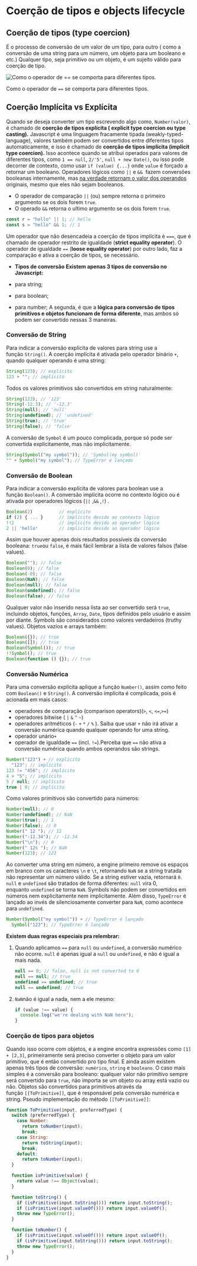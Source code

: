 # Coerção de tipos e objects lifecycle

## Coerção de tipos (type coercion)

É o processo de conversão de um valor de um tipo, para outro ( como a conversão de uma string para um número, um objeto para um booleano e etc.) Qualquer tipo, seja primitivo ou um objeto, é um sujeito válido para coerção de tipo.

![Como o operador de `==` se comporta para diferentes tipos.](https://i.stack.imgur.com/35MpY.png)

Como o operador de `==` se comporta para diferentes tipos.

## Coerção Implícita vs Explícita

Quando se deseja converter um tipo escrevendo algo como, `Number(valor)`, é chamado de **coerção de tipos explícita ( explicit type coercion ou type casting).**
Javascript é uma linguagem fracamente tipada (weakly-typed-language), valores também podem ser convertidos entre diferentes tipos automaticamente, e isso é chamado de **coerção de tipos implícita (implicit type coercion).** Isso acontece quando se atribui operados para valores de diferentes tipos, como `1 == null`, `2/'5'`, `null + new Date()`, ou isso pode decorrer de contexto, como usar `if (value) {...}` onde `value` é forçado a retornar um booleano.
Operadores lógicos como `||` e `&&`  fazem conversões booleanas internamente, mas [na verdade retornam o valor dos operandos](https://developer.mozilla.org/en-US/docs/Web/JavaScript/Guide/Expressions_and_Operators#Logical_operators) originais, mesmo que eles não sejam booleanos.

- O operador de comparação `||` (ou) sempre retorna o primeiro argumento se os dois forem `true`.
- O operado `&&` retorna o ultimo argumento se os dois forem `true`.

```jsx
const r = "hello" || 1; // hello
const s = "hello" && 1; // 1
```

Um operador que não desencadeia a coerção de tipos implícita é `===`, que é chamado de operador restrito de igualdade (**strict equality operator**). O operador de igualdade `==` (**loose equality operator**) por outro lado, faz a comparação e ativa a coerção de tipos, se necessário.

- **Tipos de conversão**
  **Existem apenas 3 tipos de conversão no Javascript:**

- para string;
- para boolean;
- para number;
  A segunda, é que a **lógica para conversão de tipos primitivos e objetos funcionam de forma diferente**, mas ambos só podem ser convertido nessas 3 maneiras.

### Conversão de String

Para indicar a conversão explícita de valores para string use a função `String()`. A coerção implícita é ativada pelo operador binário `+`, quando qualquer operando é uma string:

```jsx
String(123); // explícito
123 + ""; // implícito
```

Todos os valores primitivos são convertidos em string naturalmente:

```jsx
String(123); // '123'
String(-12.3); // '-12.3'
String(null); // 'null'
String(undefined); // 'undefined'
String(true); // 'true'
String(false); // 'false'
```

A conversão de `Symbol` é um pouco complicada, porque só pode ser convertida explicitamente, mas não implicitamente.

```jsx
String(Symbol("my symbol")); // 'Symbol(my symbol)'
"" + Symbol("my symbol"); // TypeError é lançado
```

### Conversão de Boolean

Para indicar a conversão explícita de valores para boolean use a função `Boolean()`. A conversão implícita ocorre no contexto lógico ou é ativada por operadores lógicos (`||` ,`&&` ,`!`) .

```jsx
Boolean(2)          // explícito
if (2) { ... }      // implícito devido ao contexto lógico
!!2                 // implícito devido ao operador lógico
2 || 'hello'        // implícito devido ao operador lógico
```

Assim que houver apenas dois resultados possíveis da conversão booleana: `true`ou `false`, é mais fácil lembrar a lista de valores falsos (false values).

```jsx
Boolean(""); // false
Boolean(0); // false
Boolean(-0); // false
Boolean(NaN); // false
Boolean(null); // false
Boolean(undefined); // false
Boolean(false); // false
```

Qualquer valor não inserido nessa lista ao ser convertido será `true`, incluindo objetos, funções, `Array`, `Date`, tipos definidos pelo usuário e assim por diante. Symbols são considerados como valores verdadeiros (truthy values). Objetos vazios e arrays também:

```jsx
Boolean({}); // true
Boolean([]); // true
Boolean(Symbol()); // true
!!Symbol(); // true
Boolean(function () {}); // true
```

### Conversão Numérica

Para uma conversão explícita aplique a função `Number()`, assim como feito com `Boolean()` e `String()`.
A conversão implícita é complicada, pois é acionada em mais casos:

- operadores de comparação (comparison operators)(`>`, `<`, `<=`,`>=`)
- operadores bitwise ( `|` `&` `^` `~`)
- operadores aritméticos (`-` `+` `*` `/` `%` ). Saiba que usar `+` não irá ativar a conversão numérica quando qualquer operando for uma string.
- operador unário`+`
- operador de igualdade `==` (incl. `!=`).Perceba que `==` não ativa a conversão numérica quando ambos operandos são strings.

```jsx
Number("123") + // explícito
  "123"; // implícito
123 != "456"; // implícito
4 > "5"; // implícito
5 / null; // implícito
true | 0; // implícito
```

Como valores primitivos são convertido para números:

```jsx
Number(null); // 0
Number(undefined); // NaN
Number(true); // 1
Number(false); // 0
Number(" 12 "); // 12
Number("-12.34"); // -12.34
Number("\n"); // 0
Number(" 12s "); // NaN
Number(123); // 123
```

Ao converter uma string em número, a engine primeiro remove os espaços em branco com os caracteres `\n` e `\t`, retornando `NaN` se a string tratada não representar um número válido. Se a string estiver vazia, retornará `0`.
`null` e `undefined` são tratados de forma diferentes: `null` vira 0, enquanto `undefined` se torna `NaN`.
Symbols não podem ser convertidos em números nem explicitamente nem implicitamente. Além disso, `TypeError` é lançado ao invés de silenciosamente converter para `NaN`, como acontece para `undefined`.

```jsx
Number(Symbol("my symbol")) + // TypeError é lançado
  Symbol("123"); // TypeError é lançado
```

</details>

**Existem duas regras especiais pra relembrar:**

1. Quando aplicamos `==` para `null` ou `undefined`, a conversão numérico não ocorre. `null` é apenas igual a `null` ou `undefined`, e não é igual a mais nada.

   ```jsx
   null == 0; // false, null is not converted to 0
   null == null; // true
   undefined == undefined; // true
   null == undefined; // true
   ```

2. `NaN`não é igual a nada, nem a ele mesmo:

   ```jsx
   if (value !== value) {
     console.log("we're dealing with NaN here");
   }
   ```

### Coerção de tipos para objetos

Quando isso ocorre com objetos, e a engine encontra expressões como `[1] + [2,3]`, primeiramente será preciso converter o objeto para um valor primitivo, que é então convertido pro tipo final. E ainda assim existem apenas três tipos de conversão: `numérico`, `string` e `booleano`.
O caso mais simples é a conversão para booleano: qualquer valor não primitivo sempre será convertido para `true`, não importa se um objeto ou array está vazio ou não.
Objetos são convertidos para primitivos através da função `[[ToPrimitive]]`, que é responsável pela conversão numérica e string.
Pseudo implementação do método `[[ToPrimitive]]`:

```jsx
function ToPrimitive(input, preferredType) {
  switch (preferredType) {
    case Number:
      return toNumber(input);
      break;
    case String:
      return toString(input);
      break;
    default:
      return toNumber(input);
  }

  function isPrimitive(value) {
    return value !== Object(value);
  }

  function toString() {
    if (isPrimitive(input.toString())) return input.toString();
    if (isPrimitive(input.valueOf())) return input.valueOf();
    throw new TypeError();
  }

  function toNumber() {
    if (isPrimitive(input.valueOf())) return input.valueOf();
    if (isPrimitive(input.toString())) return input.toString();
    throw new TypeError();
  }
}
```
